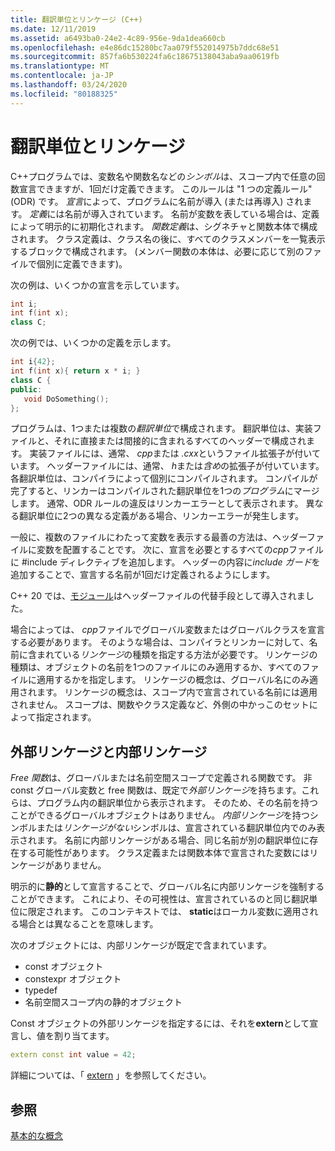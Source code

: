 ```yaml
---
title: 翻訳単位とリンケージ (C++)
ms.date: 12/11/2019
ms.assetid: a6493ba0-24e2-4c89-956e-9da1dea660cb
ms.openlocfilehash: e4e86dc15280bc7aa079f552014975b7ddc68e51
ms.sourcegitcommit: 857fa6b530224fa6c18675138043aba9aa0619fb
ms.translationtype: MT
ms.contentlocale: ja-JP
ms.lasthandoff: 03/24/2020
ms.locfileid: "80188325"
---
```

# <a name="translation-units-and-linkage"></a>翻訳単位とリンケージ

C++プログラムでは、変数名や関数名などの*シンボル*は、スコープ内で任意の回数宣言できますが、1回だけ定義できます。 このルールは "1 つの定義ルール" (ODR) です。 *宣言*によって、プログラムに名前が導入 (または再導入) されます。 *定義*には名前が導入されています。 名前が変数を表している場合は、定義によって明示的に初期化されます。 *関数定義*は、シグネチャと関数本体で構成されます。 クラス定義は、クラス名の後に、すべてのクラスメンバーを一覧表示するブロックで構成されます。 (メンバー関数の本体は、必要に応じて別のファイルで個別に定義できます)。

次の例は、いくつかの宣言を示しています。

```cpp
int i;
int f(int x);
class C;
```

次の例では、いくつかの定義を示します。

```cpp
int i{42};
int f(int x){ return x * i; }
class C {
public:
   void DoSomething();
};
```

プログラムは、1つまたは複数の*翻訳単位*で構成されます。 翻訳単位は、実装ファイルと、それに直接または間接的に含まれるすべてのヘッダーで構成されます。 実装ファイルには、通常、 *cpp*または *.cxx*というファイル拡張子が付いています。 ヘッダーファイルには、通常、 *h*または*含め*の拡張子が付いています。 各翻訳単位は、コンパイラによって個別にコンパイルされます。 コンパイルが完了すると、リンカーはコンパイルされた翻訳単位を1つの*プログラム*にマージします。 通常、ODR ルールの違反はリンカーエラーとして表示されます。 異なる翻訳単位に2つの異なる定義がある場合、リンカーエラーが発生します。

一般に、複数のファイルにわたって変数を表示する最善の方法は、ヘッダーファイルに変数を配置することです。 次に、宣言を必要とするすべての*cpp*ファイルに #include ディレクティブを追加します。 ヘッダーの内容に*include ガード*を追加することで、宣言する名前が1回だけ定義されるようにします。

C++ 20 では、[モジュール](modules-cpp.md)はヘッダーファイルの代替手段として導入されました。

場合によっては、 *cpp*ファイルでグローバル変数またはグローバルクラスを宣言する必要があります。 そのような場合は、コンパイラとリンカーに対して、名前に含まれている*リンケージ*の種類を指定する方法が必要です。 リンケージの種類は、オブジェクトの名前を1つのファイルにのみ適用するか、すべてのファイルに適用するかを指定します。 リンケージの概念は、グローバル名にのみ適用されます。 リンケージの概念は、スコープ内で宣言されている名前には適用されません。 スコープは、関数やクラス定義など、外側の中かっこのセットによって指定されます。

## <a name="external-vs-internal-linkage"></a>外部リンケージと内部リンケージ

*Free 関数*は、グローバルまたは名前空間スコープで定義される関数です。 非 const グローバル変数と free 関数は、既定で*外部リンケージ*を持ちます。これらは、プログラム内の翻訳単位から表示されます。 そのため、その名前を持つことができるグローバルオブジェクトはありません。 *内部リンケージ*を持つシンボルまたは*リンケージがない*シンボルは、宣言されている翻訳単位内でのみ表示されます。 名前に内部リンケージがある場合、同じ名前が別の翻訳単位に存在する可能性があります。 クラス定義または関数本体で宣言された変数にはリンケージがありません。

明示的に**静的**として宣言することで、グローバル名に内部リンケージを強制することができます。 これにより、その可視性は、宣言されているのと同じ翻訳単位に限定されます。 このコンテキストでは、 **static**はローカル変数に適用される場合とは異なることを意味します。

次のオブジェクトには、内部リンケージが既定で含まれています。
- const オブジェクト
- constexpr オブジェクト
- typedef
- 名前空間スコープ内の静的オブジェクト

Const オブジェクトの外部リンケージを指定するには、それを**extern**として宣言し、値を割り当てます。

```cpp
extern const int value = 42;
```

詳細については、「 [extern](extern-cpp.md) 」を参照してください。

## <a name="see-also"></a>参照

[基本的な概念](../cpp/basic-concepts-cpp.md)
